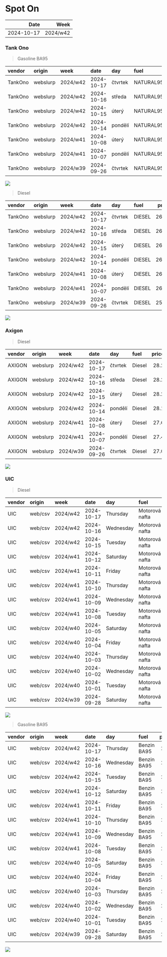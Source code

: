 Spot On
================

|       Date |     Week |
|-----------:|---------:|
| 2024-10-17 | 2024/w42 |

### Tank Ono

> Gasoline BA95

| vendor  | origin   | week     | date       | day     | fuel      | price | PriceVAT |
|:--------|:---------|:---------|:-----------|:--------|:----------|------:|---------:|
| TankOno | webslurp | 2024/w42 | 2024-10-17 | čtvrtek | NATURAL95 | 27.69 |     33.5 |
| TankOno | webslurp | 2024/w42 | 2024-10-16 | středa  | NATURAL95 | 27.69 |     33.5 |
| TankOno | webslurp | 2024/w42 | 2024-10-15 | úterý   | NATURAL95 | 27.69 |     33.5 |
| TankOno | webslurp | 2024/w42 | 2024-10-14 | pondělí | NATURAL95 | 27.69 |     33.5 |
| TankOno | webslurp | 2024/w41 | 2024-10-08 | úterý   | NATURAL95 | 27.19 |     32.9 |
| TankOno | webslurp | 2024/w41 | 2024-10-07 | pondělí | NATURAL95 | 27.19 |     32.9 |
| TankOno | webslurp | 2024/w39 | 2024-09-26 | čtvrtek | NATURAL95 | 27.19 |     32.9 |

<img src="SpotOn_files/figure-gfm/tono-ba95-1.png" style="display: block; margin: auto auto auto 0;" />

> Diesel

| vendor  | origin   | week     | date       | day     | fuel   | price | PriceVAT |
|:--------|:---------|:---------|:-----------|:--------|:-------|------:|---------:|
| TankOno | webslurp | 2024/w42 | 2024-10-17 | čtvrtek | DIESEL | 26.36 |     31.9 |
| TankOno | webslurp | 2024/w42 | 2024-10-16 | středa  | DIESEL | 26.36 |     31.9 |
| TankOno | webslurp | 2024/w42 | 2024-10-15 | úterý   | DIESEL | 26.36 |     31.9 |
| TankOno | webslurp | 2024/w42 | 2024-10-14 | pondělí | DIESEL | 26.36 |     31.9 |
| TankOno | webslurp | 2024/w41 | 2024-10-08 | úterý   | DIESEL | 26.03 |     31.5 |
| TankOno | webslurp | 2024/w41 | 2024-10-07 | pondělí | DIESEL | 26.03 |     31.5 |
| TankOno | webslurp | 2024/w39 | 2024-09-26 | čtvrtek | DIESEL | 25.54 |     30.9 |

<img src="SpotOn_files/figure-gfm/tono-diesel-1.png" style="display: block; margin: auto auto auto 0;" />

### Axigon

> Diesel

| vendor | origin   | week     | date       | day     | fuel   | price | PriceVAT |
|:-------|:---------|:---------|:-----------|:--------|:-------|------:|---------:|
| AXIGON | webslurp | 2024/w42 | 2024-10-17 | čtvrtek | Diesel |  28.2 |     34.1 |
| AXIGON | webslurp | 2024/w42 | 2024-10-16 | středa  | Diesel |  28.2 |     34.1 |
| AXIGON | webslurp | 2024/w42 | 2024-10-15 | úterý   | Diesel |  28.2 |     34.1 |
| AXIGON | webslurp | 2024/w42 | 2024-10-14 | pondělí | Diesel |  28.1 |     34.0 |
| AXIGON | webslurp | 2024/w41 | 2024-10-08 | úterý   | Diesel |  27.6 |     33.3 |
| AXIGON | webslurp | 2024/w41 | 2024-10-07 | pondělí | Diesel |  27.4 |     33.2 |
| AXIGON | webslurp | 2024/w39 | 2024-09-26 | čtvrtek | Diesel |  27.0 |     32.7 |

<img src="SpotOn_files/figure-gfm/axigon-diesel-1.png" style="display: block; margin: auto auto auto 0;" />

### UIC

> Diesel

| vendor | origin  | week     | date       | day       | fuel           | price | priceVAT |
|:-------|:--------|:---------|:-----------|:----------|:---------------|------:|---------:|
| UIC    | web/csv | 2024/w42 | 2024-10-17 | Thursday  | Motorová nafta |  26.1 |     31.6 |
| UIC    | web/csv | 2024/w42 | 2024-10-16 | Wednesday | Motorová nafta |  26.5 |     32.1 |
| UIC    | web/csv | 2024/w42 | 2024-10-15 | Tuesday   | Motorová nafta |  26.8 |     32.4 |
| UIC    | web/csv | 2024/w41 | 2024-10-12 | Saturday  | Motorová nafta |  26.9 |     32.5 |
| UIC    | web/csv | 2024/w41 | 2024-10-11 | Friday    | Motorová nafta |  26.8 |     32.4 |
| UIC    | web/csv | 2024/w41 | 2024-10-10 | Thursday  | Motorová nafta |  26.7 |     32.3 |
| UIC    | web/csv | 2024/w41 | 2024-10-09 | Wednesday | Motorová nafta |  26.7 |     32.3 |
| UIC    | web/csv | 2024/w41 | 2024-10-08 | Tuesday   | Motorová nafta |  26.5 |     32.1 |
| UIC    | web/csv | 2024/w40 | 2024-10-05 | Saturday  | Motorová nafta |  26.2 |     31.7 |
| UIC    | web/csv | 2024/w40 | 2024-10-04 | Friday    | Motorová nafta |  26.0 |     31.5 |
| UIC    | web/csv | 2024/w40 | 2024-10-03 | Thursday  | Motorová nafta |  25.8 |     31.2 |
| UIC    | web/csv | 2024/w40 | 2024-10-02 | Wednesday | Motorová nafta |  25.8 |     31.2 |
| UIC    | web/csv | 2024/w40 | 2024-10-01 | Tuesday   | Motorová nafta |  25.6 |     31.0 |
| UIC    | web/csv | 2024/w39 | 2024-09-28 | Saturday  | Motorová nafta |  25.6 |     31.0 |

<img src="SpotOn_files/figure-gfm/uic-diesel-1.png" style="display: block; margin: auto auto auto 0;" />

> Gasoline BA95

| vendor | origin  | week     | date       | day       | fuel        | price | priceVAT |
|:-------|:--------|:---------|:-----------|:----------|:------------|------:|---------:|
| UIC    | web/csv | 2024/w42 | 2024-10-17 | Thursday  | Benzin BA95 |  28.0 |     33.9 |
| UIC    | web/csv | 2024/w42 | 2024-10-16 | Wednesday | Benzin BA95 |  28.2 |     34.1 |
| UIC    | web/csv | 2024/w42 | 2024-10-15 | Tuesday   | Benzin BA95 |  28.3 |     34.2 |
| UIC    | web/csv | 2024/w41 | 2024-10-12 | Saturday  | Benzin BA95 |  28.2 |     34.1 |
| UIC    | web/csv | 2024/w41 | 2024-10-11 | Friday    | Benzin BA95 |  28.0 |     33.9 |
| UIC    | web/csv | 2024/w41 | 2024-10-10 | Thursday  | Benzin BA95 |  27.8 |     33.6 |
| UIC    | web/csv | 2024/w41 | 2024-10-09 | Wednesday | Benzin BA95 |  27.8 |     33.6 |
| UIC    | web/csv | 2024/w41 | 2024-10-08 | Tuesday   | Benzin BA95 |  27.6 |     33.4 |
| UIC    | web/csv | 2024/w40 | 2024-10-05 | Saturday  | Benzin BA95 |  27.4 |     33.2 |
| UIC    | web/csv | 2024/w40 | 2024-10-04 | Friday    | Benzin BA95 |  27.3 |     33.0 |
| UIC    | web/csv | 2024/w40 | 2024-10-03 | Thursday  | Benzin BA95 |  27.2 |     32.9 |
| UIC    | web/csv | 2024/w40 | 2024-10-02 | Wednesday | Benzin BA95 |  27.2 |     32.9 |
| UIC    | web/csv | 2024/w40 | 2024-10-01 | Tuesday   | Benzin BA95 |  27.1 |     32.8 |
| UIC    | web/csv | 2024/w39 | 2024-09-28 | Saturday  | Benzin BA95 |  27.0 |     32.7 |

<img src="SpotOn_files/figure-gfm/uic-ba95-1.png" style="display: block; margin: auto auto auto 0;" />
